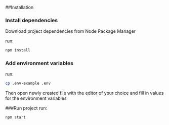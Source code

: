 ##Installation

### Install dependencies

Download project dependencies from Node Package Manager

run:

```bash
npm install
```

### Add environment variables

run:
```bash
cp .env-example .env
```

Then open newly created file with the editor of your choice and fill in values for the environment variables

###Run project
run:
```bash
npm start
```